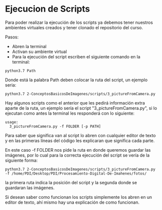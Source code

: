 # Ejecucion de Scripts
Para poder realizar la ejecución de los scripts ya debemos tener nuestros ambientes virtuales creados y tener clonado el repositorio del curso.

Pasos:
+ Abren la terminal 
+ Activan su ambiente virtual
+ Para la ejecución del script escriben el siguiente comando en la terminal:
````
python3.7 Path
````
Donde está la palabra Path deben colocar la ruta del script, un ejemplo seria:
````
python3.7 2-ConceptosBasicosDeImagenes/scripts/3_pictureFromCamera.py
````
Hay algunos scripts como el anterior que les pedirá información extra aparte de la ruta, un ejemplo sería el script "3_pictureFromCamera.py", 
si lo ejecutan como antes la terminal les responderá con lo siguiente:
````
usage:
  3_pictureFromCamera.py -f FOLDER [-p PATH]
````
Para saber que significa van al script lo abren con cualquier editor de texto y en las primeras líneas del código les explicaran que significa cada parte.

En este caso -f FOLDER nos pide la ruta en donde queremos guardar las imágenes, por lo cual para la correcta ejecución del script se vería de la siguiente forma:
````
python3.7 2-ConceptosBasicosDeImagenes/scripts/3_pictureFromCamera.py -f /home/PDI/Desktop/PDI/Procesamiento-Digital-De-Imahenes/fotos/
````
la primera ruta indica la posición del script y la segunda donde se guardaran las imágenes.

Si desean saber como funcionan los scripts simplemente los abren en un editor de texto, ahí mismo hay una explicación de como funcionan.
